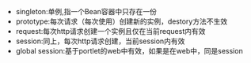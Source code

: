  - singleton:单例,指一个Bean容器中只存在一份
 - prototype:每次请求（每次使用）创建新的实例，destory方法不生效
 - request:每次http请求创建一个实例且仅在当前request内有效
 - session:同上，每次http请求创建，当前session内有效
 - global session:基于portlet的web中有效，如果是在web中，同是session